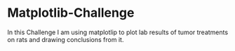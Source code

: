 # Matplotlib-Challenge
In this Challenge I am using matplotlip to plot lab results of tumor treatments on rats and drawing conclusions from it.
